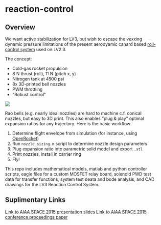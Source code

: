 reaction-control
================

## Overview
We want active stabilization for LV3, but wish to escape the vexxing dynamic pressure limitations of the present aerodyamic canard based [roll-control system](https://github.com/psas/roll-control) used on LV2.3.

The concept:
* Cold-gas rocket propulsion
* 8 N thrust (roll), 11 N (pitch x, y)
* Nitrogen tank at 4500 psi
* 8x 3D-printed bell nozzles
* PWM throttling
* "Robust control"

![](https://github.com/psas/reaction-control/blob/master/module_render.png)

Rao bells (e.g. nearly ideal nozzles) are hard to machine c.f. conical nozzles, but easy to 3D print. This also enables “plug & play” optimal expansion ratios for any trajectory. Here is the basic workflow: 
1. Determine flight envelope from simulation (for instance, using [OpenRocket](https://github.com/psas/lv3.0-airframe/tree/master/sim/ORK))
2. Run `nozzle_sizing.m` script to determine nozzle design parameters
3. Plug expansion ratio into parametric solid model and export `.stl`
4. Print nozzles, install in carrier ring
5. Fly!

This repo includes mathematical models, matlab and python controller scripts, eagle files for a custom MOSFET relay board, solenoid PWD test data for transfer functions, system test deata and bode analysis, and CAD drawings for the LV3 Reaction Control System.

## Suplimentary Links
[Link to AIAA SPACE 2015 presentation slides](https://docs.google.com/presentation/d/1vfhgjRymidfKbpzjqC0tfAL57iSsNFOEQSFTw5_EEGs/edit?usp=sharing)
[Link to AIAA SPACE 2015 conference proceedings paper](https://github.com/psas/reaction-control/blob/master/pubs/AIAA%20RCS%20Manuscript_FINAL2.pdf)